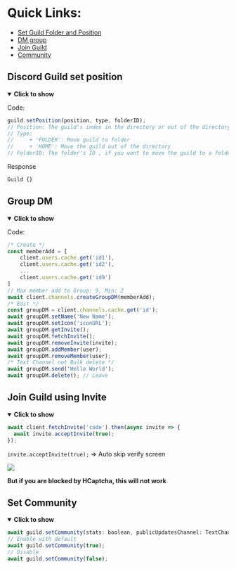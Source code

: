 # Quick Links:
- [Set Guild Folder and Position](https://github.com/aiko-chan-ai/discord.js-selfbot-v13/blob/main/Document/Guild.md#discord-guild-set-position)
- [DM group](https://github.com/aiko-chan-ai/discord.js-selfbot-v13/blob/main/Document/Guild.md#group-dm)
- [Join Guild](https://github.com/aiko-chan-ai/discord.js-selfbot-v13/blob/main/Document/Guild.md#join-guild-using-invite)
- [Community](https://github.com/aiko-chan-ai/discord.js-selfbot-v13/blob/main/Document/Guild.md#set-community)

## Discord Guild set position
<details open>
<summary><strong>Click to show</strong></summary>

Code:
```js
guild.setPosition(position, type, folderID);
// Position: The guild's index in the directory or out of the directory
// Type:
//     + 'FOLDER': Move guild to folder
//     + 'HOME': Move the guild out of the directory
// FolderID: The folder's ID , if you want to move the guild to a folder
```
Response
```js
Guild {}
```
</details>

## Group DM
<details open>
<summary><strong>Click to show</strong></summary>

Code:
```js
/* Create */
const memberAdd = [
	client.users.cache.get('id1'),
	client.users.cache.get('id2'),
	...
	client.users.cache.get('id9')
]
// Max member add to Group: 9, Min: 2
await client.channels.createGroupDM(memberAdd);
/* Edit */
const groupDM = client.channels.cache.get('id');
await groupDM.setName('New Name');
await groupDM.setIcon('iconURL');
await groupDM.getInvite();
await groupDM.fetchInvite();
await groupDM.removeInvite(invite);
await groupDM.addMember(user);
await groupDM.removeMember(user);
/* Text Channel not Bulk delete */
await groupDM.send('Hello World');
await groupDM.delete(); // Leave
```
	
</details>


## Join Guild using Invite
<details open>
<summary><strong>Click to show</strong></summary>

```js
await client.fetchInvite('code').then(async invite => {
  await invite.acceptInvite(true); 
});
```
`invite.acceptInvite(true);` => Auto skip verify screen

<img src= 'https://cdn.discordapp.com/attachments/820557032016969751/957247688666132520/unknown.png'>

<strong>But if you are blocked by HCaptcha, this will not work</strong>
</details>

## Set Community
<details open>
<summary><strong>Click to show</strong></summary>

```js
await guild.setCommunity(stats: boolean, publicUpdatesChannel: TextChannelResolvable, rulesChannel: TextChannelResolvable, reason?: string): Promise<Guild>;
// Enable with default
await guild.setCommunity(true);
// Disable
await guild.setCommunity(false);
```
</details>